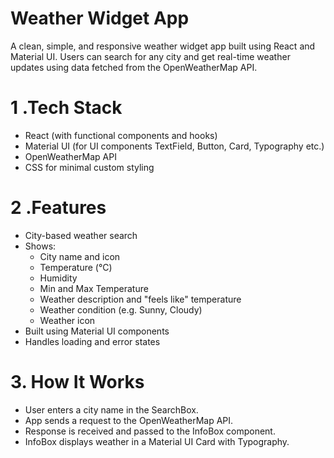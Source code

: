 # Weather Widget App

A clean, simple, and responsive weather widget app built using React and Material UI. Users can search for any city and get real-time weather updates using data fetched from the OpenWeatherMap API.

# 1 .Tech Stack
  - React (with functional components and hooks)
  - Material UI (for UI components TextField, Button, Card, Typography etc.)
  - OpenWeatherMap API
  - CSS for minimal custom styling
  
# 2 .Features
  - City-based weather search
  - Shows:
      - City name and icon
      - Temperature (°C)
      - Humidity
      - Min and Max Temperature
      - Weather description and "feels like" temperature
      - Weather condition (e.g. Sunny, Cloudy)
      - Weather icon
  - Built using Material UI components
  - Handles loading and error states

# 3. How It Works
  - User enters a city name in the SearchBox.
  - App sends a request to the OpenWeatherMap API.
  - Response is received and passed to the InfoBox component.
  - InfoBox displays weather in a Material UI Card with Typography.
